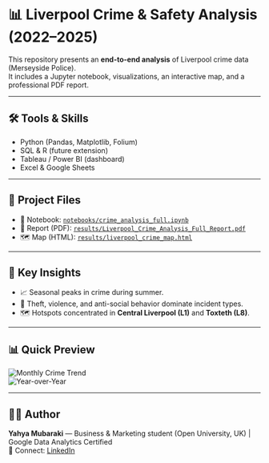# 📊 Liverpool Crime & Safety Analysis (2022–2025)

This repository presents an **end-to-end analysis** of Liverpool crime data (Merseyside Police).  
It includes a Jupyter notebook, visualizations, an interactive map, and a professional PDF report.

---

## 🛠 Tools & Skills
- Python (Pandas, Matplotlib, Folium)  
- SQL & R (future extension)  
- Tableau / Power BI (dashboard)  
- Excel & Google Sheets  

---

## 📂 Project Files
- 📒 Notebook: [`notebooks/crime_analysis_full.ipynb`](notebooks/crime_analysis_full.ipynb)  
- 📑 Report (PDF): [`results/Liverpool_Crime_Analysis_Full_Report.pdf`](results/Liverpool_Crime_Analysis_Full_Report.pdf)  
- 🗺️ Map (HTML): [`results/liverpool_crime_map.html`](results/liverpool_crime_map.html)  

---

## 🔎 Key Insights
- 📈 Seasonal peaks in crime during summer.  
- 🔐 Theft, violence, and anti-social behavior dominate incident types.  
- 🗺️ Hotspots concentrated in **Central Liverpool (L1)** and **Toxteth (L8)**.  

---

## 📊 Quick Preview
![Monthly Crime Trend](results/crime_trends.png)  
![Year-over-Year](results/crime_yoy.png)  

---

## 👨‍💻 Author
**Yahya Mubaraki** — Business & Marketing student (Open University, UK) | Google Data Analytics Certified  
🔗 Connect: [LinkedIn](https://linkedin.com/)  
